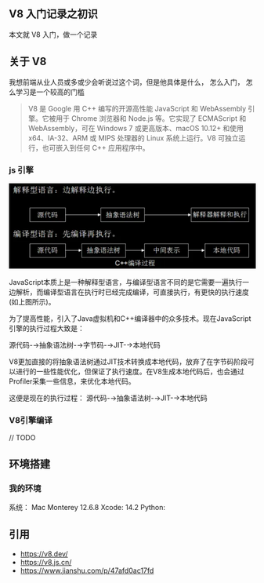 ## V8 入门记录之初识

本文就 V8 入门，做一个记录

## 关于 V8

我想前端从业人员或多或少会听说过这个词，但是他具体是什么， 怎么入门， 怎么学习是一个较高的门槛

> V8 是 Google 用 C++ 编写的开源高性能 JavaScript 和 WebAssembly 引擎。它被用于 Chrome 浏览器和 Node.js 等。它实现了 ECMAScript 和 WebAssembly，可在 Windows 7 或更高版本、macOS 10.12+ 和使用 x64、IA-32、ARM 或 MIPS 处理器的 Linux 系统上运行。V8 可独立运行，也可嵌入到任何 C++ 应用程序中。

### js 引擎

![img.png](images%2Fimg.png)

JavaScript本质上是一种解释型语言，与编译型语言不同的是它需要一遍执行一边解析，而编译型语言在执行时已经完成编译，可直接执行，有更快的执行速度(如上图所示)。

为了提高性能，引入了Java虚拟机和C++编译器中的众多技术。现在JavaScript引擎的执行过程大致是：

源代码-→抽象语法树-→字节码-→JIT-→本地代码

V8更加直接的将抽象语法树通过JIT技术转换成本地代码，放弃了在字节码阶段可以进行的一些性能优化，但保证了执行速度。在V8生成本地代码后，也会通过Profiler采集一些信息，来优化本地代码。

这便是现在的执行过程：
源代码-→抽象语法树-→JIT-→本地代码

### V8引擎编译




<!-- 
V8在执行之前将JavaScript编译成了机器代码，而非字节码或是解释执行它，以此提升性能。更进一步，使用了如内联缓存（inline caching）等方法来提高性能。有了这些功能，JavaScript程序与V8引擎的速度媲美二进制编译。

传统的Javascript是动态语言，又可称之为Prototype-based Language，JavaScript继承方法是使用prototype，透过指定prototype属性，便可以指定要继承的目标。属性可以在运行时添加到或从对象中删除，引擎会为执行中的物件建立一个属性字典，新的属性都要透过字典查找属性在内存中的位置。V8为object新增属性的时候，就以上次的hidden class为父类别，创建新属性的hidden class的子类别，如此一来属性访问不再需要动态字典查找了。

为了缩短由垃圾回收造成的停顿，V8使用stop-the-world, generational, accurate的垃圾回收器。在执行回收之时会暂时中断程序的执行，而且只处理物件堆栈。还会收集内存内所有物件的指针，可以避免内存溢出的情况。V8汇编器是基于Strongtalk汇编器。 -->

// TODO

## 环境搭建

### 我的环境

系统： Mac Monterey 12.6.8
Xcode: 14.2
Python: 




### 


## 引用

- https://v8.dev/
- https://v8.js.cn/
- https://www.jianshu.com/p/47afd0ac17fd
